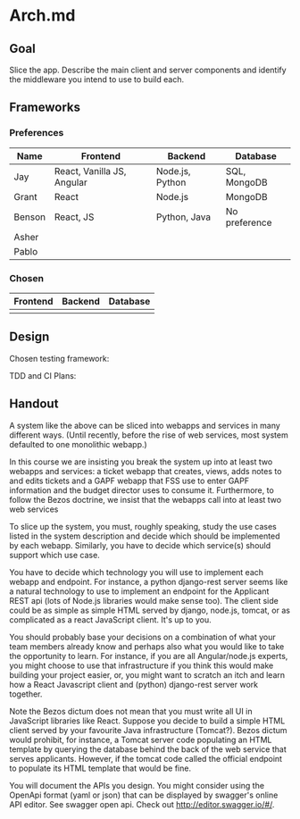 # Arch.md

## Goal
Slice the app. Describe the main client and server components and identify the middleware you intend to use to build each. 

## Frameworks

### Preferences

| Name | Frontend | Backend | Database |
| --- | --- | --- | --- |
| Jay | React, Vanilla JS, Angular | Node.js, Python | SQL, MongoDB |
| Grant | React | Node.js | MongoDB |
| Benson | React, JS | Python, Java | No preference |
| Asher |  |  |  |
| Pablo |  |  |  |

### Chosen

| Frontend | Backend | Database |
| --- | --- | --- |
|  |  |  |

## Design

Chosen testing framework:

TDD and CI Plans:

## Handout

A  system like the above can be sliced into webapps and services in many different ways. (Until recently, before the rise of web services, most system defaulted to  one monolithic webapp.) 

In this course we are insisting you break the system up into at least two webapps and services: a ticket webapp that creates, views, adds notes to and edits tickets and a GAPF webapp that FSS use to enter GAPF information and the budget director uses to consume it.  Furthermore, to follow the Bezos doctrine,  we insist that the webapps call into at least two web services

To slice up the system, you must, roughly speaking, study the use cases listed in the system description and decide which should be implemented by each webapp. Similarly, you have to decide which service(s) should support which use case.

You have to decide which technology you will use to implement each webapp and endpoint. For instance, a python django-rest server seems like a natural technology to use to implement an endpoint for the Applicant REST api (lots of Node.js libraries would make sense too). The client side could be as simple as simple HTML served by django, node.js, tomcat, or as complicated as a react JavaScript client. It's up to you.

You should probably base your decisions on a combination of what your team members already know and perhaps also what you would like to take the opportunity to learn. For instance, if you are all Angular/node.js experts, you might choose to use that infrastructure if you think this would make building your project easier, or, you might want to scratch an itch and learn how a React Javascript client and (python) django-rest server work together.

Note the Bezos dictum does not mean that you must write all UI in JavaScript libraries like React. Suppose you decide to build a simple HTML client served by your favourite Java infrastructure (Tomcat?). Bezos dictum would prohibit, for instance, a Tomcat server code populating an HTML template by querying the database behind the back of the web service that serves applicants. However, if the tomcat code called the official endpoint to populate its HTML template that would be fine.

You will document the APIs you design. You might consider using the OpenApi format (yaml or json) that can be displayed by swagger's online API editor. See swagger open api.  Check out http://editor.swagger.io/#/. 
